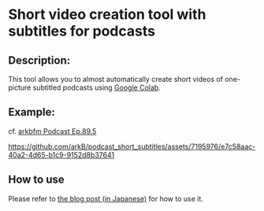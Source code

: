 # Short video creation tool with subtitles for podcasts

## Description:
This tool allows you to almost automatically create short videos of one-picture subtitled podcasts using [Google Colab](https://colab.research.google.com/github/arkB/podcast_short_subtitles/blob/main/podcast_short_subtitles.ipynb).

## Example:
cf. [arkbfm Podcast Ep.89.5](https://www.arkbfm.com/episode/89_5-1)

https://github.com/arkB/podcast_short_subtitles/assets/7195976/e7c58aac-40a2-4d65-b1c9-9152d8b37641

## How to use
Please refer to [the blog post (in Japanese)](https://note.com/arkb/n/nf349a4d3e411?sub_rt=share_pb) for how to use it.
